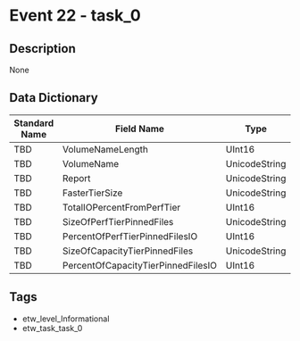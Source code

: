 # Event 22 - task_0

## Description
None

## Data Dictionary
|Standard Name|Field Name|Type|Description|Sample Value|
|---|---|---|---|---|
|TBD|VolumeNameLength|UInt16|None|`None`|
|TBD|VolumeName|UnicodeString|None|`None`|
|TBD|Report|UnicodeString|None|`None`|
|TBD|FasterTierSize|UnicodeString|None|`None`|
|TBD|TotalIOPercentFromPerfTier|UInt16|None|`None`|
|TBD|SizeOfPerfTierPinnedFiles|UnicodeString|None|`None`|
|TBD|PercentOfPerfTierPinnedFilesIO|UInt16|None|`None`|
|TBD|SizeOfCapacityTierPinnedFiles|UnicodeString|None|`None`|
|TBD|PercentOfCapacityTierPinnedFilesIO|UInt16|None|`None`|

## Tags
* etw_level_Informational
* etw_task_task_0